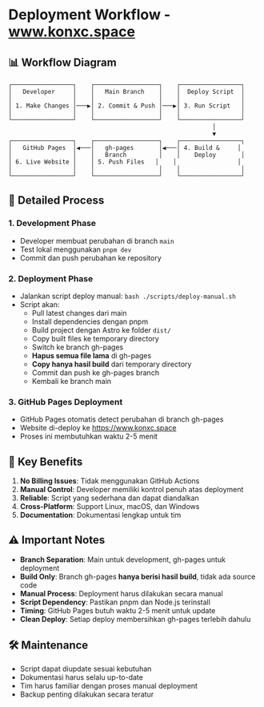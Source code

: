 # Deployment Workflow - www.konxc.space

## 📊 Workflow Diagram

```
┌─────────────────┐    ┌──────────────────┐    ┌─────────────────┐
│   Developer     │    │   Main Branch    │    │  Deploy Script  │
│                 │    │                  │    │                 │
│ 1. Make Changes │───▶│ 2. Commit & Push │───▶│ 3. Run Script   │
│                 │    │                  │    │                 │
└─────────────────┘    └──────────────────┘    └─────────────────┘
                                                         │
                                                         ▼
┌─────────────────┐    ┌──────────────────┐    ┌─────────────────┐
│   GitHub Pages  │◀───│   gh-pages       │◀───│ 4. Build &     │
│                 │    │   Branch         │    │    Deploy       │
│ 6. Live Website │    │ 5. Push Files   │    │                 │
│                 │    │                  │    │                 │
└─────────────────┘    └──────────────────┘    └─────────────────┘
```

## 🔄 Detailed Process

### 1. Development Phase
- Developer membuat perubahan di branch `main`
- Test lokal menggunakan `pnpm dev`
- Commit dan push perubahan ke repository

### 2. Deployment Phase
- Jalankan script deploy manual: `bash ./scripts/deploy-manual.sh`
- Script akan:
  - Pull latest changes dari main
  - Install dependencies dengan pnpm
  - Build project dengan Astro ke folder `dist/`
  - Copy built files ke temporary directory
  - Switch ke branch gh-pages
  - **Hapus semua file lama** di gh-pages
  - **Copy hanya hasil build** dari temporary directory
  - Commit dan push ke gh-pages branch
  - Kembali ke branch main

### 3. GitHub Pages Deployment
- GitHub Pages otomatis detect perubahan di branch gh-pages
- Website di-deploy ke https://www.konxc.space
- Proses ini membutuhkan waktu 2-5 menit

## 🎯 Key Benefits

1. **No Billing Issues**: Tidak menggunakan GitHub Actions
2. **Manual Control**: Developer memiliki kontrol penuh atas deployment
3. **Reliable**: Script yang sederhana dan dapat diandalkan
4. **Cross-Platform**: Support Linux, macOS, dan Windows
5. **Documentation**: Dokumentasi lengkap untuk tim

## ⚠️ Important Notes

- **Branch Separation**: Main untuk development, gh-pages untuk deployment
- **Build Only**: Branch gh-pages **hanya berisi hasil build**, tidak ada source code
- **Manual Process**: Deployment harus dilakukan secara manual
- **Script Dependency**: Pastikan pnpm dan Node.js terinstall
- **Timing**: GitHub Pages butuh waktu 2-5 menit untuk update
- **Clean Deploy**: Setiap deploy membersihkan gh-pages terlebih dahulu

## 🛠️ Maintenance

- Script dapat diupdate sesuai kebutuhan
- Dokumentasi harus selalu up-to-date
- Tim harus familiar dengan proses manual deployment
- Backup penting dilakukan secara teratur
